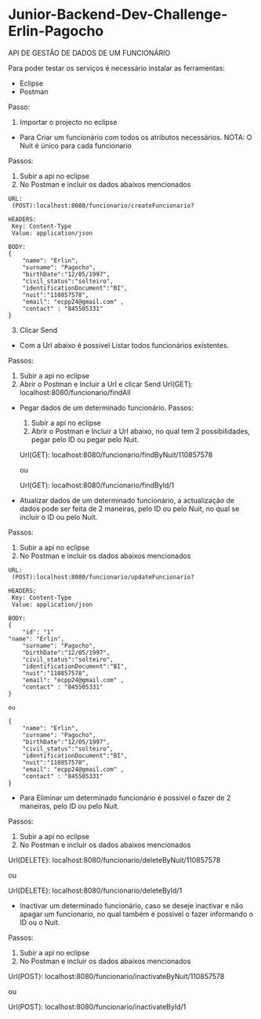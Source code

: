 # Junior-Backend-Dev-Challenge-Erlin-Pagocho

API  DE GESTÃO DE DADOS DE UM FUNCIONÁRIO

Para poder testar os serviços é necessário instalar as ferramentas:
- Eclipse
- Postman

Passo:
 1. Importar o projecto no eclipse


* Para Criar um funcionário com todos os atributos necessários.
NOTA: O Nuit é único para cada funcionario

Passos:
  1. Subir a api no eclipse
  2. No Postman e incluir os dados abaixos mencionados
 
	URL:
	 (POST):localhost:8080/funcionario/createFuncionario?

	HEADERS:
	 Key: Content-Type
	 Value: application/json
	
	BODY:
	{   
    	"name": "Erlin",
    	"surname": "Pagocho",
    	"birthDate":"12/05/1997",
    	"civil_status":"solteiro",
    	"identificationDocument":"BI", 
    	"nuit":"110857578",
    	"email": "ecpp24@gmail.com" ,
    	"contact" : "845505331"
	}
  3. Clicar Send



* Com a Url abaixo é possivel Listar todos funcionários existentes.

Passos:
  1. Subir a api no eclipse
  2. Abrir o Postman e Incluir a Url e clicar Send 
     Url(GET): localhost:8080/funcionario/findAll

* Pegar dados de um determinado funcionário.
Passos:
  1. Subir a api no eclipse
  2. Abrir o Postman e Incluir a Url abaixo, 
     no qual tem 2 possibilidades, pegar pelo ID ou pegar pelo Nuit.

   Url(GET): localhost:8080/funcionario/findByNuit/110857578

   ou

   Url(GET): localhost:8080/funcionario/findById/1

* Atualizar dados de um determinado funcionário, a actualização de dados pode ser feita 
 de 2 maneiras, pelo ID ou pelo Nuit, no qual se incluir o ID ou pelo Nuit.

Passos:
  1. Subir a api no eclipse
  2. No Postman e incluir os dados abaixos mencionados
 
	URL:
	 (POST):localhost:8080/funcionario/updateFuncionario?

	HEADERS:
	 Key: Content-Type
	 Value: application/json
	
	BODY:
	{  
    	"id": "1"
   	"name": "Erlin",
    	"surname": "Pagocho",
    	"birthDate":"12/05/1997",
    	"civil_status":"solteiro",
    	"identificationDocument":"BI", 
    	"nuit":"110857578",
    	"email": "ecpp24@gmail.com" ,
    	"contact" : "845505331"
	}

	ou

	{  
    	"name": "Erlin",
    	"surname": "Pagocho",
    	"birthDate":"12/05/1997",
    	"civil_status":"solteiro",
    	"identificationDocument":"BI", 
    	"nuit":"110857578",
    	"email": "ecpp24@gmail.com" ,
    	"contact" : "845505331"
	}

* Para Eliminar um determinado funcionário é possivel o fazer de 2 maneiras,
  pelo ID ou pelo Nuit.

Passos:
  1. Subir a api no eclipse
  2. No Postman e incluir os dados abaixos mencionados
 
 Url(DELETE): localhost:8080/funcionario/deleteByNuit/110857578

ou

 Url(DELETE): localhost:8080/funcionario/deleteById/1


* Inactivar um determinado funcionário, caso se deseje inactivar e não apagar um funcionario,
 no qual também é possivel o fazer informando o ID ou o Nuit.

Passos:
  1. Subir a api no eclipse
  2. No Postman e incluir os dados abaixos mencionados
 
Url(POST): localhost:8080/funcionario/inactivateByNuit/110857578

ou

Url(POST): localhost:8080/funcionario/inactivateById/1
